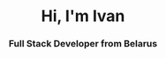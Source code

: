 <div id="header" align="center">
  <h1>Hi, I'm Ivan</h1>
  <h3>Full Stack Developer from Belarus</h3>
</div>
<div>
  <a href="https://t.me/@rurin1x">
    <img scr="https://img.shields.io/badge/Telegram-2CA5E0?style=for-the-badge&logo=telegram&logoColor=white"/>
  </a>
</div>
